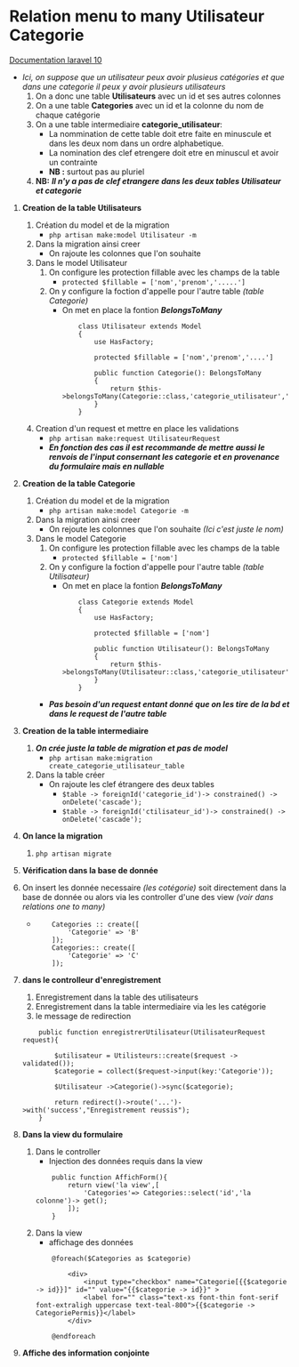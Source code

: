 # Relation menu to many Utilisateur Categorie

[Documentation laravel 10](https://laravel.com/docs/10.x/eloquent-relationships#many-to-many)

- *Ici, on suppose que un utilisateur peux avoir plusieus catégories et que dans une categorie il peux y avoir plusieurs utilisateurs*
    1. On a donc une table **Utilisateurs** avec un id et ses autres colonnes 
    2. On a une table **Categories** avec un id et la colonne du nom de chaque catégorie 
    3. On a une table intermediaire **categorie_utilisateur**:
        - La nommination de cette table doit etre faite en minuscule et dans les deux nom dans un ordre alphabetique. 
        - La nomination des clef etrengere doit etre en minuscul et avoir un contrainte
        - **NB :** surtout pas au pluriel
    4. **NB:** ***Il n'y a pas de clef etrangere dans les deux tables Utilisateur et categorie***

1. **Creation de la table Utilisateurs** 
    1. Création du model et de la migration 
        - `php artisan make:model Utilisateur -m`
    2. Dans la migration ainsi creer
        - On rajoute les colonnes que l'on souhaite 
    3. Dans le model Utilisateur 
        1. On configure les protection fillable avec les champs de la table 
            - `protected $fillable = ['nom','prenom','.....']`
        2. On y configure la foction d'appelle pour l'autre table *(table Categorie)*
            -  On met en place la fontion ***BelongsToMany***
                ```
                    class Utilisateur extends Model
                    {
                        use HasFactory; 

                        protected $fillable = ['nom','prenom','....']
                        
                        public function Categorie(): BelongsToMany
                        {
                            return $this->belongsToMany(Categorie::class,'categorie_utilisateur','utilisateur_id','categorie_id');
                        }
                    }
                ```
    4. Creation d'un request et mettre en place les validations 
        - `php artisan make:request UtilisateurRequest`
        - ***En fonction des cas il est recommande de mettre aussi le renvois de l'input consernant les categorie et en provenance du formulaire mais en nullable***


2. **Creation de la table Categorie** 
    1. Création du model et de la migration 
        - `php artisan make:model Categorie -m`
    2. Dans la migration ainsi creer
        - On rejoute les colonnes que l'on souhaite *(Ici c'est juste le nom)* 
    3. Dans le model Categorie 
        1. On configure les protection fillable avec les champs de la table 
            - `protected $fillable = ['nom']`
        2. On y configure la foction d'appelle pour l'autre table *(table Utilisateur)*
            - On met en place la fontion ***BelongsToMany***
                ```
                    class Categorie extends Model
                    {
                        use HasFactory; 

                        protected $fillable = ['nom']
                        
                        public function Utilisateur(): BelongsToMany
                        {
                            return $this->belongsToMany(Utilisateur::class,'categorie_utilisateur','utilisateur_id','categorie_id');
                        }
                    }
                ```
        - ***Pas besoin d'un request entant donné que on les tire de la bd et dans le request de l'autre table***

3. **Creation de la table intermediaire** 
    1. ***On crée juste la table de migration et pas de model***
        - `php artisan make:migration create_categorie_utilisateur_table`
    2. Dans la table créer
        - On rajoute les clef étrangere des deux tables 
            - `$table -> foreignId('categorie_id')-> constrained() -> onDelete('cascade');`
            - `$table -> foreignId('ctilisateur_id')-> constrained() -> onDelete('cascade');`
4. **On lance la migration** 
    1. `php artisan migrate`
5. **Vérification dans la base de donnée**
6. On insert les donnée necessaire *(les cotégorie)* soit directement dans la base de donnée ou alors via les controller d'une des view *(voir dans relations one to many)* 
    -   ```
            Categories :: create([
                'Categorie' => 'B'
            ]);
            Categories:: create([
                'Categorie' => 'C'
            ]);
        ```
7. **dans le controlleur d'enregistrement** 
    1. Enregistrement dans la table des utilisateurs 
    2. Enregistrement dans la table intermediaire via les les catégorie 
    3. le message de redirection 

    ```
        public function enregistrerUtilisateur(UtilisateurRequest request){

            $utilisateur = Utilisteurs::create($request -> validated());
            $categorie = collect($request->input(key:'Categorie'));

            $Utilisateur ->Categorie()->sync($categorie); 

            return redirect()->route('...')->with('success',"Enregistrement reussis");       
        }  
    ```
8. **Dans la view du formulaire**  
    1. Dans le controller 
        - Injection des données requis dans la view 
        ```
            public function AffichForm(){
                return view('la view',[
                    'Categories'=> Categories::select('id','la colonne')-> get();
                ]);
            }
        ```
    2. Dans la view 
        - affichage des données 
        ```
            @foreach($Categories as $categorie)
                
                <div>
                    <input type="checkbox" name="Categorie[{{$categorie -> id}}]" id="" value="{{$categorie -> id}}" >
                    <label for="" class="text-xs font-thin font-serif font-extraligh uppercase text-teal-800">{{$categorie -> CategoriePermis}}</label>
                </div>
                
            @endforeach

        ```
9. **Affiche des information conjointe**